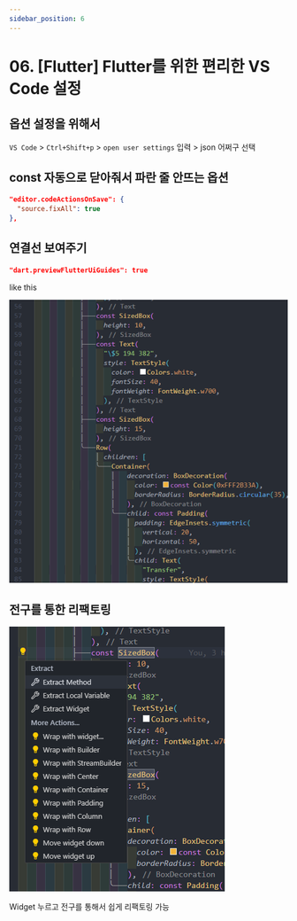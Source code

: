 ```yaml
---
sidebar_position: 6
---
```


# 06. [Flutter] Flutter를 위한 편리한 VS Code 설정


## 옵션 설정을 위해서

`VS Code` > `Ctrl+Shift+p` > `open user settings` 입력 > json 어쩌구 선택



## const 자동으로 닫아줘서 파란 줄 안뜨는 옵션


```json title='settings.json'
"editor.codeActionsOnSave": {
  "source.fixAll": true
},
```

## 연결선 보여주기

```json title='settings.json'
"dart.previewFlutterUiGuides": true
```

like this

![Alt text](./img/flutter6/image.png)

## 전구를 통한 리팩토링

![Alt text](./img/flutter6/image1.png)

Widget 누르고 전구를 통해서 쉽게 리팩토링 가능